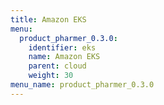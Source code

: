 ```yaml
---
title: Amazon EKS
menu:
  product_pharmer_0.3.0:
    identifier: eks
    name: Amazon EKS
    parent: cloud
    weight: 30
menu_name: product_pharmer_0.3.0
---
```


